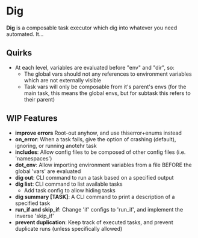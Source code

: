 # Dig

**Dig** is a composable task executor which dig into whatever you need automated. It...

## Quirks

* At each level, variables are evaluated before "env" and "dir", so:
  * The global vars should not any references to environment variables which are not externally visible
  * Task vars will only be composable from it's parent's envs (for the main task, this means the global envs, but for subtask this refers to their parent)

## WIP Features

* **improve errors** Root-out anyhow, and use thiserror+enums instead
* **on_error**: When a task fails, give the option of crashing (default), ignoring, or running anotehr task
* **includes**: Allow config files to be composed of other config files (i.e. 'namespaces')
* **dot_env**:  Allow importing environment variables from a file BEFORE the global 'vars' are evaluated
* **dig out**: CLI command to run a task based on a specified output
* **dig list**: CLI command to list available tasks
  * Add task config to allow hiding tasks
* **dig summary [TASK]**: A CLI command to print a description of a specified task
* **run_if and skip_if**: Change 'if' configs to 'run_if', and implement the inverse 'skip_if'
* **prevent duplication**: Keep track of executed tasks, and prevent duplicate runs (unless specifically allowed)